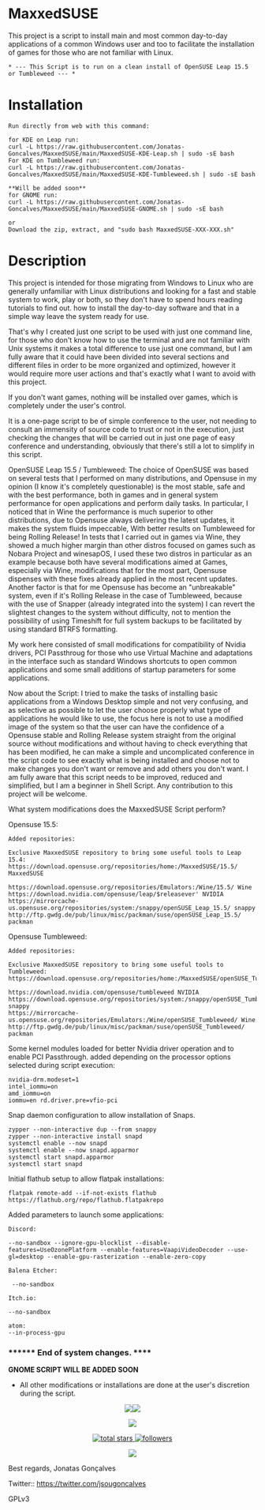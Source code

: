 # MaxxedSUSE

This project is a script to install main and most common day-to-day applications of a common Windows user and  too to facilitate the installation of games for those who are not familiar with Linux.

    * --- This Script is to run on a clean install of OpenSUSE Leap 15.5 or Tumbleweed --- *

# Installation

    Run directly from web with this command: 

    for KDE on Leap run:
    curl -L https://raw.githubusercontent.com/Jonatas-Goncalves/MaxxedSUSE/main/MaxxedSUSE-KDE-Leap.sh | sudo -sE bash
    For KDE on Tumbleweed run:
    curl -L https://raw.githubusercontent.com/Jonatas-Goncalves/MaxxedSUSE/main/MaxxedSUSE-KDE-Tumbleweed.sh | sudo -sE bash
    
    **Will be added soon**
    for GNOME run:
    curl -L https://raw.githubusercontent.com/Jonatas-Goncalves/MaxxedSUSE/main/MaxxedSUSE-GNOME.sh | sudo -sE bash

    or
    Download the zip, extract, and "sudo bash MaxxedSUSE-XXX-XXX.sh"



# Description
This project is intended for those migrating from Windows to Linux who are generally unfamiliar with Linux distributions and looking for a fast and stable system to work, play or both, so they don't have to spend hours reading tutorials to find out. how to install the day-to-day software and that in a simple way leave the system ready for use.

That's why I created just one script to be used with just one command line, for those who don't know how to use the terminal and are not familiar with Unix systems it makes a total difference to use just one command, but I am fully aware that it could have been divided into several sections and different files in order to be more organized and optimized, however it would require more user actions and that's exactly what I want to avoid with this project.

If you don't want games, nothing will be installed over games, which is completely under the user's control.

It is a one-page script to be of simple conference to the user, not needing to consult an immensity of source code to trust or not in the execution, just checking the changes that will be carried out in just one page of easy conference and understanding, obviously that there's still a lot to simplify in this script.

OpenSUSE Leap 15.5 / Tumbleweed:
The choice of OpenSUSE was based on several tests that I performed on many distributions, and Opensuse in my opinion (I know it's completely questionable) is the most stable, safe and with the best performance, both in games and in general system performance for open applications and perform daily tasks.
In particular, I noticed that in Wine the performance is much superior to other distributions, due to Opensuse always delivering the latest updates, it makes the system fluids impeccable, With better results on Tumbleweed for being Rolling Release!
In tests that I carried out in games via Wine, they showed a much higher margin than other distros focused on games such as Nobara Project and winesapOS, I used these two distros in particular as an example because both have several modifications aimed at Games, especially via Wine, modifications that for the most part, Opensuse dispenses with these fixes already applied in the most recent updates.
Another factor is that for me Opensuse has become an "unbreakable" system, even if it's Rolling Release in the case of Tumbleweed, because with the use of Snapper (already integrated into the system) I can revert the slightest changes to the system without difficulty, not to mention the possibility of using Timeshift for full system backups to be facilitated by using standard BTRFS formatting.

My work here consisted of small modifications for compatibility of Nvidia drivers, PCI Passthroug for those who use Virtual Machine and adaptations in the interface such as standard Windows shortcuts to open common applications and some small additions of startup parameters for some applications.

Now about the Script:
I tried to make the tasks of installing basic applications from a Windows Desktop simple and not very confusing, and as selective as possible to let the user choose properly what type of applications he would like to use, the focus here is not to use a modified image of the system so that the user can have the confidence of a Opensuse stable and Rolling Release system straight from the original source without modifications and without having to check everything that has been modified, he can make a simple and uncomplicated conference in the script code to see exactly what is being installed and choose not to make changes you don't want or remove and add others you don't want.
I am fully aware that this script needs to be improved, reduced and simplified, but I am a beginner in Shell Script. Any contribution to this project will be welcome.


What system modifications does the MaxxedSUSE Script perform?

Opensuse 15.5:

    Added repositories:

    Exclusive MaxxedSUSE repository to bring some useful tools to Leap 15.4:
    https://download.opensuse.org/repositories/home:/MaxxedSUSE/15.5/ MaxxedSUSE

    https://download.opensuse.org/repositories/Emulators:/Wine/15.5/ Wine
    https://download.nvidia.com/opensuse/leap/$releasever' NVIDIA
    https://mirrorcache-us.opensuse.org/repositories/system:/snappy/openSUSE_Leap_15.5/ snappy
    http://ftp.gwdg.de/pub/linux/misc/packman/suse/openSUSE_Leap_15.5/ packman
    
Opensuse Tumbleweed:

    Added repositories:

    Exclusive MaxxedSUSE repository to bring some useful tools to Tumbleweed:
    https://download.opensuse.org/repositories/home:/MaxxedSUSE/openSUSE_Tumbleweed

    https://download.nvidia.com/opensuse/tumbleweed NVIDIA
    https://download.opensuse.org/repositories/system:/snappy/openSUSE_Tumbleweed snappy
    https://mirrorcache-us.opensuse.org/repositories/Emulators:/Wine/openSUSE_Tumbleweed/ Wine
    http://ftp.gwdg.de/pub/linux/misc/packman/suse/openSUSE_Tumbleweed/ packman



Some kernel modules loaded for better Nvidia driver operation and to enable PCI Passthrough.
added depending on the processor options selected during script execution:
    
    nvidia-drm.modeset=1
    intel_iommu=on
    amd_iommu=on
    iommu=en rd.driver.pre=vfio-pci

Snap daemon configuration to allow installation of Snaps.

    zypper --non-interactive dup --from snappy
    zypper --non-interactive install snapd
    systemctl enable --now snapd
    systemctl enable --now snapd.apparmor
    systemctl start snapd.apparmor
    systemctl start snapd

Initial flathub setup to allow flatpak installations:

    flatpak remote-add --if-not-exists flathub https://flathub.org/repo/flathub.flatpakrepo


Added parameters to launch some applications:

    Discord:

    --no-sandbox --ignore-gpu-blocklist --disable-features=UseOzonePlatform --enable-features=VaapiVideoDecoder --use-gl=desktop --enable-gpu-rasterization --enable-zero-copy

    Balena Etcher:

     --no-sandbox

    Itch.io:

    --no-sandbox
    
    atom:
    --in-process-gpu


### ****** End of system changes. ****

**GNOME SCRIPT WILL BE ADDED SOON**


- All other modifications or installations are done at the user's discretion during the script.

<!--🖼️OCTOCAT-->
<!--📊STATSGRAPH / 🌐WEBSITE: https://github.com/anuraghazra/github-readme-stats -->
<p align="center">
<img src="https://github-readme-stats.vercel.app/api?username=Jonatas-Goncalves&show_icons=true&theme=merko"><img src="https://github-readme-streak-stats.herokuapp.com?user=Jonatas-Goncalves&theme=merko&date_format=M%20j%5B%2C%20Y%5D">
<!--📙LANGUAGES / 🌐WEBSITE: https://github.com/anuraghazra/github-readme-stats -->
<p align="center">
<img src="[https://github-readme-stats.vercel.app/api/top-langs/?username=Jonatas-Goncalves&layout=compact&theme=merko](https://github-readme-stats.vercel.app/api/top-langs/?username=Jonatas-Goncalves&layout=compact&theme=merko)">
<!--📛BADGES / 🌐WEBSITE: https://github.com/DenverCoder1/custom-icon-badges -->
<p align="center">
  <a href="https://github.com/Jonatas-Goncalves?tab=repositories&sort=stargazers">
    <img alt="total stars" title="Total stars on GitHub" src="https://custom-icon-badges.herokuapp.com/badge/dynamic/json?logo=star&color=55960c&labelColor=488207&label=Stars&style=for-the-badge&query=%24.stars&url=https://api.github-star-counter.workers.dev/user/Jonatas-Goncalves"/></a><a href="https://github.com/Jonatas-Goncalves?tab=followers"><a href="https://github.com/Jonatas-Goncalves?tab=followers">
    <img alt="followers" title="Follow me on Github" src="https://custom-icon-badges.herokuapp.com/github/followers/Jonatas-Goncalves?color=23960c&labelColor=188207&style=for-the-badge&logo=person-add&label=Followers&logoColor=white"/></a>
<!--👀VIEWS / 🌐WEBSITE: https://github.com/antonkomarev/github-profile-views-counter -->
<p align="center">
<img src="https://komarev.com/ghpvc/?username=Jonatas-Goncalves&color=0E9C47&style=for-the-badge">



Best regards, Jonatas Gonçalves

Twitter:: https://twitter.com/jsougoncalves


GPLv3
